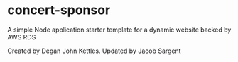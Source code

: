 # concert-sponsor
A simple Node application starter template for a dynamic website backed by AWS RDS

Created by Degan John Kettles.
Updated by Jacob Sargent

